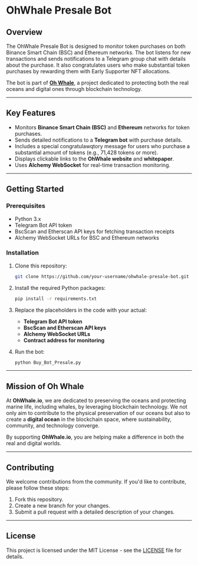 
# OhWhale Presale Bot

## Overview
The OhWhale Presale Bot is designed to monitor token purchases on both Binance Smart Chain (BSC) and Ethereum networks. The bot listens for new transactions and sends notifications to a Telegram group chat with details about the purchase. It also congratulates users who make substantial token purchases by rewarding them with Early Supporter NFT allocations.

The bot is part of **[Oh Whale](https://ohwhale.io)**, a project dedicated to protecting both the real oceans and digital ones through blockchain technology.

---

## Key Features
- Monitors **Binance Smart Chain (BSC)** and **Ethereum** networks for token purchases.
- Sends detailed notifications to a **Telegram bot** with purchase details.
- Includes a special congratulawqtory message for users who purchase a substantial amount of tokens (e.g., 71,428 tokens or more).
- Displays clickable links to the **OhWhale website** and **whitepaper**.
- Uses **Alchemy WebSocket** for real-time transaction monitoring.

---

## Getting Started

### Prerequisites
- Python 3.x
- Telegram Bot API token
- BscScan and Etherscan API keys for fetching transaction receipts
- Alchemy WebSocket URLs for BSC and Ethereum networks

### Installation
1. Clone this repository:
   ```bash
   git clone https://github.com/your-username/ohwhale-presale-bot.git
   ```

2. Install the required Python packages:
   ```bash
   pip install -r requirements.txt
   ```

3. Replace the placeholders in the code with your actual:
   - **Telegram Bot API token**
   - **BscScan and Etherscan API keys**
   - **Alchemy WebSocket URLs**
   - **Contract address for monitoring**

4. Run the bot:
   ```bash
   python Buy_Bot_Presale.py
   ```

---

## Mission of Oh Whale

At **OhWhale.io**, we are dedicated to preserving the oceans and protecting marine life, including whales, by leveraging blockchain technology. We not only aim to contribute to the physical preservation of our oceans but also to create a **digital ocean** in the blockchain space, where sustainability, community, and technology converge.

By supporting **OhWhale.io**, you are helping make a difference in both the real and digital worlds.

---

## Contributing

We welcome contributions from the community. If you'd like to contribute, please follow these steps:
1. Fork this repository.
2. Create a new branch for your changes.
3. Submit a pull request with a detailed description of your changes.

---

## License
This project is licensed under the MIT License - see the [LICENSE](LICENSE) file for details.
